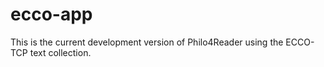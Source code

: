 # ecco-app
This is the current development version of Philo4Reader using the ECCO-TCP text collection.
